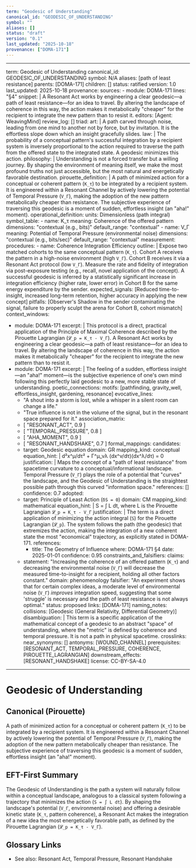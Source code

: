 ```yaml
---
term: "Geodesic of Understanding"
canonical_id: "GEODESIC_OF_UNDERSTANDING"
symbol: ""
aliases: []
status: "draft"
version: "0.1"
last_updated: "2025-10-18"
provenance: ["DOMA-171"]
---
```


---
term: Geodesic of Understanding
canonical_id: GEODESIC_OF_UNDERSTANDING
symbol: N/A
aliases: [path of least resistance]
parents: [DOMA-171]
children: []
status: ratified
version: 1.0
last_updated: 2025-10-18
provenance:
  sources:
    - module: DOMA-171
      lines: "§4"
      snippet: |
        A Resonant Act works by engineering a clear geodesic—a path of least resistance—for an idea to travel. By altering the landscape of coherence in this way, the action makes it metabolically "cheaper" for the recipient to integrate the new pattern than to resist it.
  editors: [Agent: WeavingMind]
  review_log: []
triad:
  art: |
    A path carved through noise, leading from one mind to another not by force, but by invitation. It is the effortless slope down which an insight gracefully slides.
  law: |
    The probability of a conceptual pattern's successful integration by a recipient system is inversely proportional to the action required to traverse the path from the offered state to the integrated state. A geodesic minimizes this action.
  philosophy: |
    Understanding is not a forced transfer but a willing journey. By shaping the environment of meaning itself, we make the most profound truths not just accessible, but the most natural and energetically favorable destination.
pirouette_definition: |
  A path of minimized action for a conceptual or coherent pattern (`K_τ`) to be integrated by a recipient system. It is engineered within a Resonant Channel by actively lowering the potential of Temporal Pressure (`V_Γ`), making the adoption of the new pattern metabolically cheaper than resistance. The subjective experience of traversing this geodesic is a moment of sudden, effortless insight (an "aha!" moment).
operational_definition:
  units: Dimensionless (path integral)
  symbol_table:
    - name: K_τ
      meaning: Coherence of the offered pattern
      dimensions: "contextual (e.g., bits)"
      default_range: "contextual"
    - name: V_Γ
      meaning: Potential of Temporal Pressure (environmental noise)
      dimensions: "contextual (e.g., bits/sec)"
      default_range: "contextual"
  measurement:
    procedures:
      - name: Coherence Integration Efficiency
        outline: |
          Expose two matched cohorts to the same conceptual pattern (`K_τ`). Cohort A receives the pattern in a high-noise environment (high `V_Γ`). Cohort B receives it via a Resonant Act protocol (low `V_Γ`). Measure the rate and fidelity of integration via post-exposure testing (e.g., recall, novel application of the concept). A successful geodesic is inferred by a statistically significant increase in integration efficiency (higher rate, lower error) in Cohort B for the same energy expenditure by the sender.
        expected_signals: [Reduced time-to-insight, increased long-term retention, higher accuracy in applying the new concept]
        pitfalls: [Observer's Shadow in the sender contaminating the signal, failure to properly sculpt the arena for Cohort B, cohort mismatch]
context_windows:
  - module: DOMA-171
    excerpt: |
      This protocol is a direct, practical application of the Principle of Maximal Coherence described by the Pirouette Lagrangian (`𝓛_p = K_τ - V_Γ`). A Resonant Act works by engineering a clear geodesic—a path of least resistance—for an idea to travel. By altering the landscape of coherence in this way, the action makes it metabolically "cheaper" for the recipient to integrate the new pattern than to resist it.
  - module: DOMA-171
    excerpt: |
      The feeling of a sudden, effortless insight—an "aha!" moment—is the subjective experience of one's own mind following this perfectly laid geodesic to a new, more stable state of understanding.
poetic_connections:
  motifs: [pathfinding, gravity_well, effortless_insight, gardening, resonance]
  evocative_lines:
    - "A shout into a storm is lost, while a whisper in a silent room can change a life."
    - "True influence is not in the volume of the signal, but in the resonant space prepared for it."
  association_matrix:
    - [ "RESONANT_ACT", 0.9 ]
    - [ "TEMPORAL_PRESSURE", 0.8 ]
    - [ "AHA_MOMENT", 0.9 ]
    - [ "RESONANT_HANDSHAKE", 0.7 ]
formal_mappings:
  candidates:
    - target: Geodesic equation
      domain: GR
      mapping_kind: conceptual
      equation_hint: |
        d²x^μ/dτ² + Γ^μ_νλ (dx^ν/dτ)(dx^λ/dτ) = 0
      justification: |
        Maps the concept of a "path of least resistance" from spacetime curvature to a conceptual/informational landscape. Temporal Pressure (`V_Γ`) plays the role of a potential that "curves" the landscape, and the Geodesic of Understanding is the straightest possible path through this curved "information space."
      references: []
      confidence: 0.7
  adopted:
    - target: Principle of Least Action (`δS = 0`)
      domain: CM
      mapping_kind: mathematical
      equation_hint: |
        S = ∫ L dt, where L is the Pirouette Lagrangian `𝓛_p = K_τ - V_Γ`
      justification: |
        The term is a direct application of minimizing the action integral (`S`) for the Pirouette Lagrangian (`𝓛_p`). The system follows the path (the geodesic) that extremizes the action, making the integration of a new coherent state the most "economical" trajectory, as explicitly stated in DOMA-171.
      references:
        - title: The Geometry of Influence
          where: DOMA-171 §4
          date: 2025-01-01
      confidence: 0.95
constraints_and_falsifiers:
  claims:
    - statement: "Increasing the coherence of an offered pattern (`K_τ`) and decreasing the environmental noise (`V_Γ`) will decrease the measured time-to-insight for a recipient, holding all other factors constant."
      domain: phenomenology
      falsifier: "An experiment shows that for certain complex ideas, a moderate level of environmental noise (`V_Γ`) *improves* integration speed, suggesting that some 'struggle' is necessary and the path of least resistance is not always optimal."
      status: proposed
      links: [DOMA-171]
naming_notes:
  collisions: [Geodesic (General Relativity, Differential Geometry)]
  disambiguation: |
    This term is a specific application of the mathematical concept of a geodesic to an abstract "space" of understanding, where the "metric" is defined by coherence and temporal pressure. It is not a path in physical spacetime.
crosslinks:
  near_synonyms: []
  antonyms: [WOUND_CHANNEL]
  prerequisites: [RESONANT_ACT, TEMPORAL_PRESSURE, COHERENCE, PIROUETTE_LAGRANGIAN]
  downstream_effects: [RESONANT_HANDSHAKE]
license: CC-BY-SA-4.0
---

# Geodesic of Understanding

## Canonical (Pirouette)
A path of minimized action for a conceptual or coherent pattern (`K_τ`) to be integrated by a recipient system. It is engineered within a Resonant Channel by actively lowering the potential of Temporal Pressure (`V_Γ`), making the adoption of the new pattern metabolically cheaper than resistance. The subjective experience of traversing this geodesic is a moment of sudden, effortless insight (an "aha!" moment).

## EFT-First Summary
The Geodesic of Understanding is the path a system will naturally follow within a conceptual landscape, analogous to a classical system following a trajectory that minimizes the action (`S = ∫ L dt`). By shaping the landscape's potential (`V_Γ`, environmental noise) and offering a desirable kinetic state (`K_τ`, pattern coherence), a Resonant Act makes the integration of a new idea the most energetically favorable path, as defined by the Pirouette Lagrangian (`𝓛_p = K_τ - V_Γ`).

## Glossary Links
- See also: Resonant Act, Temporal Pressure, Resonant Handshake